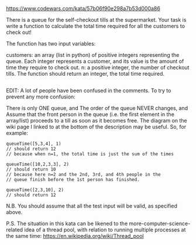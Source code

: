 https://www.codewars.com/kata/57b06f90e298a7b53d000a86

There is a queue for the self-checkout tills at the supermarket. Your task is write a function to calculate the total time required for all the customers to check out!

The function has two input variables:

customers: an array (list in python) of positive integers representing the queue. Each integer represents a customer, and its value is the amount of time they require to check out.
n: a positive integer, the number of checkout tills.
The function should return an integer, the total time required.

##
EDIT: A lot of people have been confused in the comments. To try to prevent any more confusion:

There is only ONE queue, and
The order of the queue NEVER changes, and
Assume that the front person in the queue (i.e. the first element in the array/list) proceeds to a till as soon as it becomes free.
The diagram on the wiki page I linked to at the bottom of the description may be useful.
So, for example:

```
queueTime([5,3,4], 1)
// should return 12
// because when n=1, the total time is just the sum of the times

queueTime([10,2,3,3], 2)
// should return 10
// because here n=2 and the 2nd, 3rd, and 4th people in the 
// queue finish before the 1st person has finished.

queueTime([2,3,10], 2)
// should return 12
```

N.B. You should assume that all the test input will be valid, as specified above.

P.S. The situation in this kata can be likened to the more-computer-science-related idea of a thread pool, with relation to running multiple processes at the same time: https://en.wikipedia.org/wiki/Thread_pool

